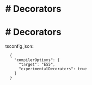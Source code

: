 # # Decorators

# # Decorators

tsconfig.json:

```
  {
    "compilerOptions": {
      "target": "ES5",
      "experimentalDecorators": true
    }
  }
```
